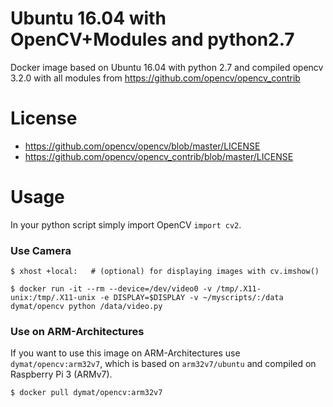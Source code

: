 # Ubuntu 16.04 with OpenCV+Modules and python2.7

Docker image based on Ubuntu 16.04 with python 2.7 and compiled opencv 3.2.0 with all modules from https://github.com/opencv/opencv_contrib

# License

* https://github.com/opencv/opencv/blob/master/LICENSE
* https://github.com/opencv/opencv_contrib/blob/master/LICENSE

# Usage

In your python script simply import OpenCV `import cv2`.

### Use Camera

`$ xhost +local:   # (optional) for displaying images with cv.imshow()`

`$ docker run -it --rm --device=/dev/video0 -v /tmp/.X11-unix:/tmp/.X11-unix -e DISPLAY=$DISPLAY -v ~/myscripts/:/data dymat/opencv python /data/video.py`


### Use on ARM-Architectures

If you want to use this image on ARM-Architectures use `dymat/opencv:arm32v7`, which is based on `arm32v7/ubuntu` and compiled on Raspberry Pi 3 (ARMv7).

`$ docker pull dymat/opencv:arm32v7`
